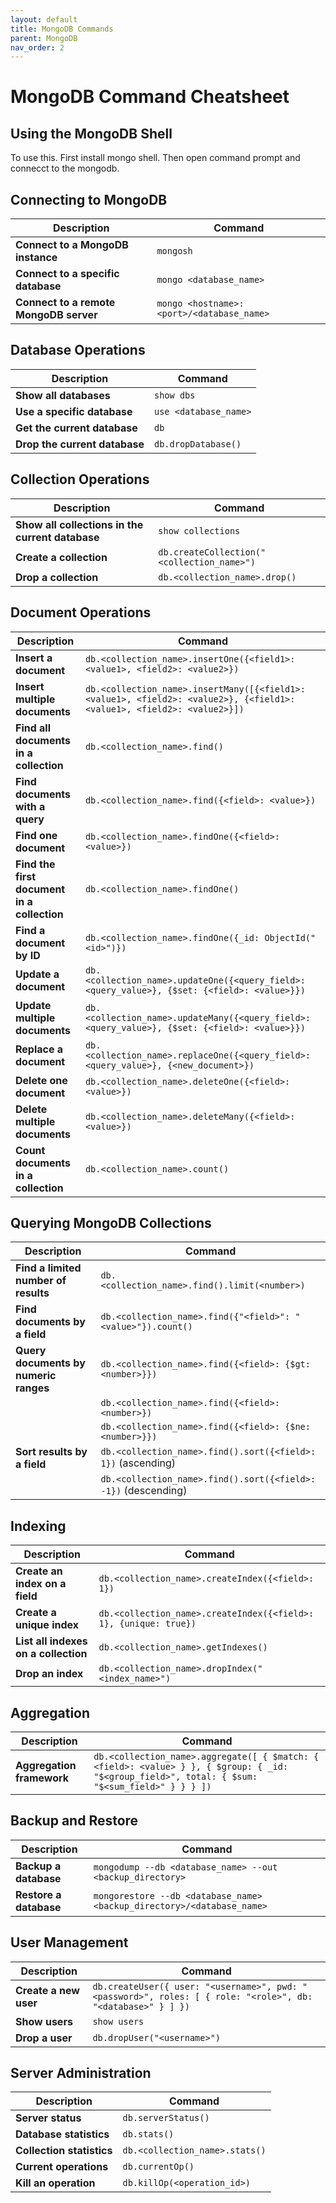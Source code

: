 ```yaml
---
layout: default
title: MongoDB Commands
parent: MongoDB
nav_order: 2
---
```

# MongoDB Command Cheatsheet

## Using the MongoDB Shell

To use this. First install mongo shell. Then open command prompt and connecct to the mongodb.

## Connecting to MongoDB

| Description                              | Command                                      |
|------------------------------------------|----------------------------------------------|
| **Connect to a MongoDB instance**        | `mongosh`                                      |
| **Connect to a specific database**       | `mongo <database_name>`                      |
| **Connect to a remote MongoDB server**   | `mongo <hostname>:<port>/<database_name>`    |

## Database Operations

| Description                              | Command                                      |
|------------------------------------------|----------------------------------------------|
| **Show all databases**                   | `show dbs`                                   |
| **Use a specific database**              | `use <database_name>`                        |
| **Get the current database**             | `db`                                         |
| **Drop the current database**            | `db.dropDatabase()`                          |

## Collection Operations

| Description                              | Command                                      |
|------------------------------------------|----------------------------------------------|
| **Show all collections in the current database** | `show collections`                        |
| **Create a collection**                  | `db.createCollection("<collection_name>")`   |
| **Drop a collection**                    | `db.<collection_name>.drop()`                |

## Document Operations

| Description                              | Command                                      |
|------------------------------------------|----------------------------------------------|
| **Insert a document**                    | `db.<collection_name>.insertOne({<field1>: <value1>, <field2>: <value2>})` |
| **Insert multiple documents**            | `db.<collection_name>.insertMany([{<field1>: <value1>, <field2>: <value2>}, {<field1>: <value1>, <field2>: <value2>}])` |
| **Find all documents in a collection**   | `db.<collection_name>.find()`                |
| **Find documents with a query**          | `db.<collection_name>.find({<field>: <value>})` |
| **Find one document**                    | `db.<collection_name>.findOne({<field>: <value>})` |
| **Find the first document in a collection** | `db.<collection_name>.findOne()`             |
| **Find a document by ID**                | `db.<collection_name>.findOne({_id: ObjectId("<id>")})` |
| **Update a document**                    | `db.<collection_name>.updateOne({<query_field>: <query_value>}, {$set: {<field>: <value>}})` |
| **Update multiple documents**            | `db.<collection_name>.updateMany({<query_field>: <query_value>}, {$set: {<field>: <value>}})` |
| **Replace a document**                   | `db.<collection_name>.replaceOne({<query_field>: <query_value>}, {<new_document>})` |
| **Delete one document**                  | `db.<collection_name>.deleteOne({<field>: <value>})` |
| **Delete multiple documents**            | `db.<collection_name>.deleteMany({<field>: <value>})` |
| **Count documents in a collection**      | `db.<collection_name>.count()`               |

## Querying MongoDB Collections

| Description                              | Command                                      |
|------------------------------------------|----------------------------------------------|
| **Find a limited number of results**     | `db.<collection_name>.find().limit(<number>)` |
| **Find documents by a field**            | `db.<collection_name>.find({"<field>": "<value>"}).count()` |
| **Query documents by numeric ranges**    | `db.<collection_name>.find({<field>: {$gt: <number>}})`  |
|                                          | `db.<collection_name>.find({<field>: <number>})`        |
|                                          | `db.<collection_name>.find({<field>: {$ne: <number>}})` |
| **Sort results by a field**              | `db.<collection_name>.find().sort({<field>: 1})` (ascending) |
|                                          | `db.<collection_name>.find().sort({<field>: -1})` (descending) |

## Indexing

| Description                              | Command                                      |
|------------------------------------------|----------------------------------------------|
| **Create an index on a field**           | `db.<collection_name>.createIndex({<field>: 1})`  |
| **Create a unique index**                | `db.<collection_name>.createIndex({<field>: 1}, {unique: true})` |
| **List all indexes on a collection**     | `db.<collection_name>.getIndexes()`          |
| **Drop an index**                        | `db.<collection_name>.dropIndex("<index_name>")` |

## Aggregation

| Description                              | Command                                      |
|------------------------------------------|----------------------------------------------|
| **Aggregation framework**                | `db.<collection_name>.aggregate([ { $match: { <field>: <value> } }, { $group: { _id: "$<group_field>", total: { $sum: "$<sum_field>" } } } ])` |

## Backup and Restore

| Description                              | Command                                      |
|------------------------------------------|----------------------------------------------|
| **Backup a database**                    | `mongodump --db <database_name> --out <backup_directory>` |
| **Restore a database**                   | `mongorestore --db <database_name> <backup_directory>/<database_name>` |

## User Management

| Description                              | Command                                      |
|------------------------------------------|----------------------------------------------|
| **Create a new user**                    | `db.createUser({ user: "<username>", pwd: "<password>", roles: [ { role: "<role>", db: "<database>" } ] })` |
| **Show users**                           | `show users`                                 |
| **Drop a user**                          | `db.dropUser("<username>")`                  |

## Server Administration

| Description                              | Command                                      |
|------------------------------------------|----------------------------------------------|
| **Server status**                        | `db.serverStatus()`                          |
| **Database statistics**                  | `db.stats()`                                 |
| **Collection statistics**                | `db.<collection_name>.stats()`               |
| **Current operations**                   | `db.currentOp()`                             |
| **Kill an operation**                    | `db.killOp(<operation_id>)`                  |
